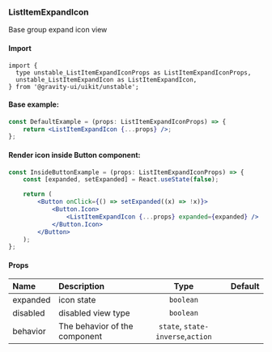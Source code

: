 ### ListItemExpandIcon

Base group expand icon view

#### Import

```tsx
import {
  type unstable_ListItemExpandIconProps as ListItemExpandIconProps,
  unstable_ListItemExpandIcon as ListItemExpandIcon,
} from '@gravity-ui/uikit/unstable';
```

#### Base example:

```jsx
const DefaultExample = (props: ListItemExpandIconProps) => {
    return <ListItemExpandIcon {...props} />;
};
```

<ListItemExpandIconDefault />

#### Render icon inside Button component:

```jsx
const InsideButtonExample = (props: ListItemExpandIconProps) => {
    const [expanded, setExpanded] = React.useState(false);

    return (
        <Button onClick={() => setExpanded((x) => !x)}>
            <Button.Icon>
                <ListItemExpandIcon {...props} expanded={expanded} />
            </Button.Icon>
        </Button>
    );
};
```

<ListItemExpandIconInsideButton />

#### Props

| Name     | Description                   |               Type                | Default |
| :------- | :---------------------------- | :-------------------------------: | :-----: |
| expanded | icon state                    |             `boolean`             |         |
| disabled | disabled view type            |             `boolean`             |         |
| behavior | The behavior of the component | `state`, `state-inverse`,`action` |         |
